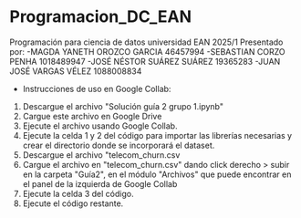 # Programacion_DC_EAN
Programación para ciencia de datos universidad EAN 2025/1
Presentado por:
-MAGDA YANETH OROZCO GARCIA 46457994
-SEBASTIAN CORZO PENHA 1018489947
-JOSÉ NÉSTOR SUÁREZ SUÁREZ 19365283
-JUAN JOSÉ VARGAS VÉLEZ 1088008834

* Instrucciones de uso en Google Collab:
1. Descargue el archivo "Solución guía 2 grupo 1.ipynb"
2. Cargue este archivo en Google Drive
3. Ejecute el archivo usando Google Collab. 
4. Ejecute la celda 1 y 2 del código para importar las librerías necesarias y crear el directorio donde se incorporará el dataset.
5. Descargue el archivo "telecom_churn.csv
6. Cargue el archivo en "telecom_churn.csv" dando click derecho > subir en la carpeta "Guía2", en el módulo "Archivos" que puede encontrar en el panel de la izquierda de Google Collab
7. Ejecute la celda 3 del código.
8. Ejecute el código restante.
